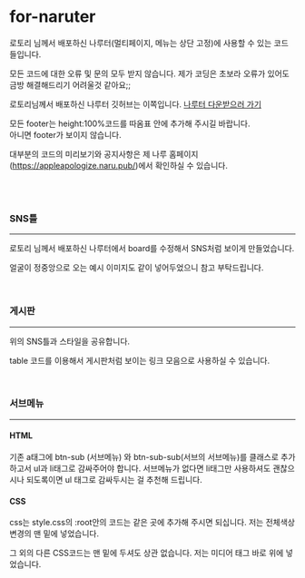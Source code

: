 # for-naruter
로토리 님께서 배포하신 나루터(멀티페이지, 메뉴는 상단 고정)에 사용할 수 있는 코드들입니다.

모든 코드에 대한 오류 및 문의 모두 받지 않습니다.
제가 코딩은 초보라 오류가 있어도 금방 해결해드리기 어려울것 같아요;;

로토리님께서 배포하신 나루터 깃허브는 이쪽입니다.
<a href="https://github.com/rotorri/naruter">나루터 다운받으러 가기</a>

모든 footer는 height:100%코드를 따옴표 안에 추가해 주시길 바랍니다.<br>
아니면 footer가 보이지 않습니다.


대부분의 코드의 미리보기와 공지사항은 제 나루 홈페이지(<a href="https://appleapologize.naru.pub/">https://appleapologize.naru.pub/</a>)에서 확인하실 수 있습니다.

<br><br>
<h3>SNS틀</h3>
<hr>
<p>로토리 님께서 배포하신 나루터에서 board를 수정해서 SNS처럼 보이게 만들었습니다.</p>
<p>얼굴이 정중앙으로 오는 예시 이미지도 같이 넣어두었으니 참고 부탁드립니다.</p>

<br>

<h3>게시판</h3>
<hr>
<p>위의 SNS틀과 스타일을 공유합니다.</p>
<p>table 코드를 이용해서 게시판처럼 보이는 링크 모음으로 사용하실 수 있습니다.</p>

<br>
<h3>서브메뉴</h3>
<hr>
<H4>HTML</H4>
  <p>기존 a태그에 btn-sub (서브메뉴) 와 btn-sub-sub(서브의 서브메뉴)를 클래스로 추가하고서
 ul과 li태그로 감싸주어야 합니다.
  서브메뉴가 없다면 li태그만 사용하셔도 괜찮으시나 되도록이면 ul 태그로 감싸두시는 걸 추천해 드립니다.</p>

  <H4>CSS</H4>
  <p>css는 style.css의 :root안의 코드는 같은 곳에 추가해 주시면 되십니다.
    저는 전체색상 변경의 맨 밑에 넣었습니다.</p>
  <p>그 외의 다른 CSS코드는 맨 밑에 두셔도 상관 없습니다. 
  저는 미디어 태그 바로 위에 넣었습니다.</p>
